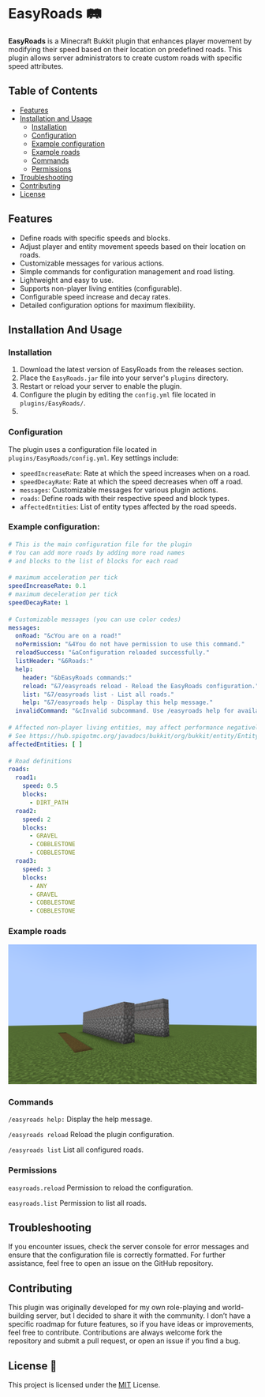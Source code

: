# EasyRoads 🛤

**EasyRoads** is a Minecraft Bukkit plugin that enhances player movement by modifying their speed based on their
location on predefined roads. This plugin allows server administrators to create custom roads with specific speed
attributes.

## Table of Contents

- [Features](#features)
- [Installation and Usage](#installation-and-usage)
    - [Installation](#installation)
    - [Configuration](#configuration)
    - [Example configuration](#example-configuration)
    - [Example roads](#example-roads)
    - [Commands](#commands)
    - [Permissions](#permissions)
- [Troubleshooting](#troubleshooting)
- [Contributing](#contributing)
- [License](#license)

## Features

- Define roads with specific speeds and blocks.
- Adjust player and entity movement speeds based on their location on roads.
- Customizable messages for various actions.
- Simple commands for configuration management and road listing.
- Lightweight and easy to use.
- Supports non-player living entities (configurable).
- Configurable speed increase and decay rates.
- Detailed configuration options for maximum flexibility.

## Installation And Usage

### Installation

1. Download the latest version of EasyRoads from the releases section.
2. Place the `EasyRoads.jar` file into your server's `plugins` directory.
3. Restart or reload your server to enable the plugin.
4. Configure the plugin by editing the `config.yml` file located in `plugins/EasyRoads/`.
5.

### Configuration

The plugin uses a configuration file located in `plugins/EasyRoads/config.yml`. Key settings include:

- `speedIncreaseRate`: Rate at which the speed increases when on a road.
- `speedDecayRate`: Rate at which the speed decreases when off a road.
- `messages`: Customizable messages for various plugin actions.
- `roads`: Define roads with their respective speed and block types.
- `affectedEntities`: List of entity types affected by the road speeds.

### Example configuration:

```yaml
# This is the main configuration file for the plugin
# You can add more roads by adding more road names
# and blocks to the list of blocks for each road

# maximum acceleration per tick
speedIncreaseRate: 0.1
# maximum deceleration per tick
speedDecayRate: 1

# Customizable messages (you can use color codes)
messages:
  onRoad: "&cYou are on a road!"
  noPermission: "&4You do not have permission to use this command."
  reloadSuccess: "&aConfiguration reloaded successfully."
  listHeader: "&6Roads:"
  help:
    header: "&bEasyRoads commands:"
    reload: "&7/easyroads reload - Reload the EasyRoads configuration."
    list: "&7/easyroads list - List all roads."
    help: "&7/easyroads help - Display this help message."
  invalidCommand: "&cInvalid subcommand. Use /easyroads help for available commands."

# Affected non-player living entities, may affect performance negatively
# See https://hub.spigotmc.org/javadocs/bukkit/org/bukkit/entity/EntityType.html
affectedEntities: [ ]

# Road definitions
roads:
  road1:
    speed: 0.5
    blocks:
      - DIRT_PATH
  road2:
    speed: 2
    blocks:
      - GRAVEL
      - COBBLESTONE
      - COBBLESTONE
  road3:
    speed: 3
    blocks:
      - ANY
      - GRAVEL
      - COBBLESTONE
      - COBBLESTONE

```

### Example roads

![Example Road](photos/example.png)

### Commands

```/easyroads help:``` Display the help message.

```/easyroads reload``` Reload the plugin configuration.

```/easyroads list``` List all configured roads.

### Permissions

```easyroads.reload``` Permission to reload the configuration.

```easyroads.list``` Permission to list all roads.

## Troubleshooting

If you encounter issues, check the server console for error messages and ensure that the configuration file is correctly
formatted. For further assistance, feel free to open an issue on the GitHub repository.

## Contributing

This plugin was originally developed for my own role-playing and world-building server,
but I decided to share it with the community. 
I don’t have a specific roadmap for future features, 
so if you have ideas or improvements, 
feel free to contribute. 
Contributions are always welcome
fork the repository and submit a pull request, 
or open an issue if you find a bug.

## License 📜

This project is licensed under the [MIT](LICENSE) License.
